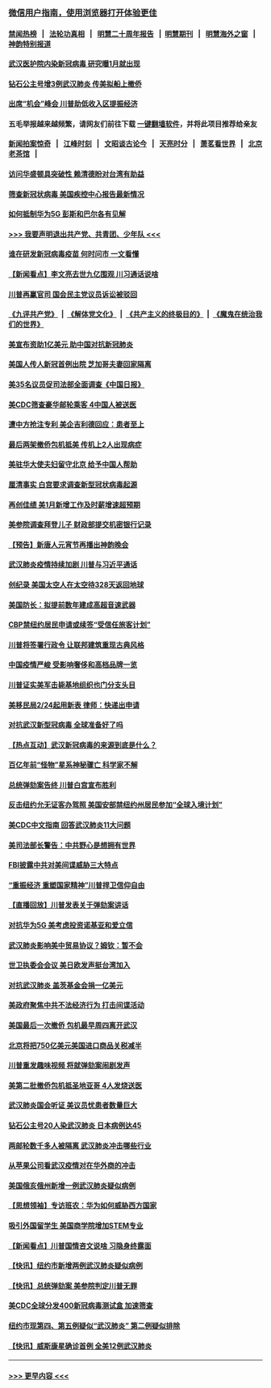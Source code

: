 ### [微信用户指南，使用浏览器打开体验更佳](https://github.com/gfw-breaker/banned-news1/blob/master/indexes/wechat-guide.md?t=0)
#### [禁闻热榜](热点新闻.md?t=0)  &nbsp;&nbsp;|&nbsp;&nbsp; [法轮功真相](https://github.com/gfw-breaker/truth/blob/master/README.md?t=0) &nbsp;&nbsp;|&nbsp;&nbsp; [明慧二十周年报告](https://github.com/gfw-breaker/mh-reports/blob/master/README.md?t=0) &nbsp;&nbsp;|&nbsp;&nbsp;[明慧期刊](https://github.com/gfw-breaker/mh-qikan) &nbsp;&nbsp;|&nbsp;&nbsp; [明慧海外之窗](https://github.com/gfw-breaker/mh-news/blob/master/README.md?t=0) &nbsp;&nbsp;|&nbsp;&nbsp; [神韵特别报道](https://github.com/gfw-breaker/mh-news/blob/master/shenyun.md?t=0)
#### [武汉医护院内染新冠病毒 研究曝1月就出现](../pages/nsc412/n11852928.md?t=02082055) 
#### [钻石公主号增3例武汉肺炎 传美拟船上撤侨](../pages/nsc412/n11853240.md?t=02082055) 
#### [出席“机会”峰会 川普助低收入区提振经济](../pages/nsc412/n11853232.md?t=02082055) 
#### 五毛举报越来越频繁，请网友们前往下载 [一键翻墙软件](https://github.com/gfw-breaker/ssr-accounts)，并将此项目推荐给亲友
#### [新闻拍案惊奇](https://github.com/gfw-breaker/banned-news1/blob/master/pages/link4.md) &nbsp;&nbsp;|&nbsp;&nbsp; [江峰时刻](https://github.com/gfw-breaker/banned-news1/blob/master/pages/link4.md) &nbsp;&nbsp;|&nbsp;&nbsp; [文昭谈古论今](https://github.com/gfw-breaker/banned-news1/blob/master/pages/link4.md) &nbsp;&nbsp;|&nbsp;&nbsp; [天亮时分](https://github.com/gfw-breaker/banned-news1/blob/master/pages/link4.md) &nbsp;&nbsp;|&nbsp;&nbsp; [萧茗看世界](https://github.com/gfw-breaker/banned-news1/blob/master/pages/link4.md) &nbsp;&nbsp;|&nbsp;&nbsp; [北京老茶馆](https://github.com/gfw-breaker/banned-news1/blob/master/pages/link4.md) &nbsp;&nbsp;|&nbsp;&nbsp; 
#### [访问华盛顿具突破性 赖清德盼对台湾有助益](../pages/nsc412/n11853129.md?t=02082055) 
#### [筛查新冠状病毒 美国疾控中心报告最新情况](../pages/nsc412/n11853070.md?t=02082055) 
#### [如何抵制华为5G 彭斯和巴尔各有见解](../pages/nsc412/n11852535.md?t=02082055) 
#### [>>> 我要声明退出共产党、共青团、少年队 <<<](https://github.com/begood0513/goodnews/blob/master/quit/letter.md) 
#### [谁在研发新冠病毒疫苗 何时问市 一文看懂](../pages/nsc412/n11852840.md?t=02082055) 
#### [【新闻看点】李文亮去世九亿围观 川习通话说啥](../pages/nsc412/n11852360.md?t=02082055) 
#### [川普再赢官司 国会民主党议员诉讼被驳回](../pages/nsc412/n11852287.md?t=02082055) 
#### [《九评共产党》](https://github.com/begood0513/9ping.md/blob/master/README.md) &nbsp;|&nbsp; [《解体党文化》](../../../../jtdwh.md/blob/master/README.md)  &nbsp;|&nbsp; [《共产主义的终极目的》](../../../../gczydzjmd.md/blob/master/README.md) &nbsp;|&nbsp; [《魔鬼在统治我们的世界》](../../../../mgztzwmdsj.md/blob/master/README.md) 
#### [美宣布资助1亿美元 助中国对抗新冠肺炎](../pages/nsc412/n11852531.md?t=02082055) 
#### [美国人传人新冠首例出院 芝加哥夫妻回家隔离](../pages/nsc412/n11852452.md?t=02082055) 
#### [美35名议员促司法部全面调查《中国日报》](../pages/nsc412/n11852435.md?t=02082055) 
#### [美CDC筛查豪华邮轮乘客 4中国人被送医](../pages/nsc412/n11852085.md?t=02082055) 
#### [遭中方抢注专利 美企吉利德回应：患者至上](../pages/nsc412/n11852037.md?t=02082055) 
#### [最后两架撤侨包机抵美 传机上2人出现病症](../pages/nsc412/n11852173.md?t=02082055) 
#### [美驻华大使夫妇留守北京 给予中国人帮助](../pages/nsc412/n11852165.md?t=02082055) 
#### [厘清事实 白宫要求调查新型冠状病毒起源](../pages/nsc412/n11852106.md?t=02082055) 
#### [再创佳绩 美1月新增工作及时薪增速超预期](../pages/nsc412/n11852174.md?t=02082055) 
#### [美参院调查拜登儿子 财政部提交机密银行记录](../pages/nsc412/n11851808.md?t=02082055) 
#### [【预告】新唐人元宵节再播出神韵晚会](../pages/nsc412/n11843192.md?t=02082055) 
#### [武汉肺炎疫情持续加剧 川普与习近平通话](../pages/nsc412/n11851613.md?t=02082055) 
#### [创纪录 美国太空人在太空待328天返回地球](../pages/nsc412/n11851266.md?t=02082055) 
#### [美国防长：拟提前数年建成高超音速武器](../pages/nsc412/n11850959.md?t=02082055) 
#### [CBP禁纽约居民申请或续签“受信任旅客计划”](../pages/nsc412/n11850857.md?t=02082055) 
#### [川普将签署行政令 让联邦建筑重现古典风格](../pages/nsc412/n11850654.md?t=02082055) 
#### [中国疫情严峻 受影响奢侈和高档品牌一览](../pages/nsc412/n11850319.md?t=02082055) 
#### [川普证实美军击毙基地组织也门分支头目](../pages/nsc412/n11850383.md?t=02082055) 
#### [美移民局2/24起用新表 律师：快递出申请](../pages/nsc412/n11848220.md?t=02082055) 
#### [对抗武汉新型冠病毒 全球准备好了吗](../pages/nsc412/n11850142.md?t=02082055) 
#### [【热点互动】武汉新冠病毒的来源到底是什么？](../pages/nsc412/n11849749.md?t=02082055) 
#### [百亿年前“怪物”星系神秘骤亡 科学家不解](../pages/nsc412/n11849863.md?t=02082055) 
#### [总统弹劾案告终 川普白宫宣布胜利](../pages/nsc412/n11849985.md?t=02082055) 
#### [反击纽约允无证客办驾照  美国安部禁纽约州居民参加“全球入境计划”](../pages/nsc412/n11849828.md?t=02082055) 
#### [美CDC中文指南 回答武汉肺炎11大问题](../pages/nsc412/n11849703.md?t=02082055) 
#### [美司法部长警告：中共野心是想拥有世界](../pages/nsc412/n11849769.md?t=02082055) 
#### [FBI披露中共对美间谍威胁三大特点](../pages/nsc412/n11849700.md?t=02082055) 
#### [“重振经济 重塑国家精神”川普捍卫信仰自由](../pages/nsc412/n11849641.md?t=02082055) 
#### [【直播回放】川普发表关于弹劾案讲话](../pages/nsc412/n11849472.md?t=02082055) 
#### [对抗华为5G 美考虑投资诺基亚和爱立信](../pages/nsc412/n11849510.md?t=02082055) 
#### [武汉肺炎影响美中贸易协议？姆钦：暂不会](../pages/nsc412/n11849497.md?t=02082055) 
#### [世卫执委会会议 美日欧发声挺台湾加入](../pages/nsc412/n11849433.md?t=02082055) 
#### [对抗武汉肺炎 盖茨基金会捐一亿美元](../pages/nsc412/n11848953.md?t=02082055) 
#### [美政府聚焦中共不法经济行为 打击间谍活动](../pages/nsc412/n11849322.md?t=02082055) 
#### [美国最后一次撤侨 包机最早周四离开武汉](../pages/nsc412/n11849395.md?t=02082055) 
#### [北京将把750亿美元美国进口商品关税减半](../pages/nsc412/n11848896.md?t=02082055) 
#### [川普重发趣味视频 将就弹劾案闹剧发声](../pages/nsc412/n11848715.md?t=02082055) 
#### [美第二批撤侨包机抵圣地亚哥 4人发烧送医](../pages/nsc412/n11847923.md?t=02082055) 
#### [武汉肺炎国会听证 美议员忧患者数量巨大](../pages/nsc412/n11844851.md?t=02082055) 
#### [钻石公主号20人染武汉肺炎 日本病例达45](../pages/nsc412/n11847823.md?t=02082055) 
#### [两邮轮数千多人被隔离 武汉肺炎冲击哪些行业](../pages/nsc412/n11847456.md?t=02082055) 
#### [从苹果公司看武汉疫情对在华外商的冲击](../pages/nsc412/n11847586.md?t=02082055) 
#### [美国俄亥俄州新增一例武汉肺炎疑似病例](../pages/nsc412/n11847714.md?t=02082055) 
#### [【思想领袖】专访班农：华为如何威胁西方国家](../pages/nsc412/n11847306.md?t=02082055) 
#### [吸引外国留学生 美国商学院增加STEM专业](../pages/nsc412/n11847417.md?t=02082055) 
#### [【新闻看点】川普国情咨文说啥 习隐身终露面](../pages/nsc412/n11847016.md?t=02082055) 
#### [【快讯】纽约市新增两例武汉肺炎疑似病例](../pages/nsc412/n11847250.md?t=02082055) 
#### [【快讯】总统弹劾案 美参院判定川普无罪](../pages/nsc412/n11847316.md?t=02082055) 
#### [美CDC全球分发400新冠病毒测试盒 加速筛查](../pages/nsc412/n11847260.md?t=02082055) 
#### [纽约市现第四、第五例疑似“武汉肺炎”   第二例疑似排除](../pages/nsc412/n11847332.md?t=02082055) 
#### [【快讯】威斯康星确诊首例 全美12例武汉肺炎](../pages/nsc412/n11847162.md?t=02082055) 

----
#### [ >>> 更早内容 <<< ](../indexes/nsc412-earlier.md)
